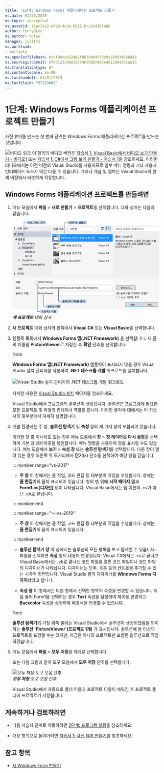 ```yaml
---
title: '1단계: Windows Forms 애플리케이션 프로젝트 만들기'
ms.date: 01/26/2019
ms.topic: conceptual
ms.assetid: 16ac2422-e720-4e3a-b511-bc2a54201a86
author: TerryGLee
ms.author: tglee
manager: jillfra
ms.workload:
- multiple
ms.openlocfilehash: 6ccf9ebad32a82f88740e4f7dc0c920d348b6d48
ms.sourcegitcommit: 87d7123c09812534b7b08743de4d11d6433eaa13
ms.translationtype: HT
ms.contentlocale: ko-KR
ms.lasthandoff: 03/01/2019
ms.locfileid: "57223002"
---
```

# <a name="step-1-create-a-windows-forms-application-project"></a>1단계: Windows Forms 애플리케이션 프로젝트 만들기

사진 뷰어를 만드는 첫 번째 단계는 Windows Forms 애플리케이션 프로젝트를 만드는 것입니다.

 ![비디오 링크](../data-tools/media/playvideo.gif) 이 항목의 비디오 버전은 [자습서 1: Visual Basic에서 비디오 보기 만들기 - 비디오1](http://go.microsoft.com/fwlink/?LinkId=205209) 또는 [자습서 1: C#에서 그림 보기 만들기 - 자습서 1](http://go.microsoft.com/fwlink/?LinkId=205199)을 참조하세요. 이러한 비디오에서는 이전 버전의 Visual Studio를 사용하므로 일부 메뉴 명령과 기타 사용자 인터페이스 요소가 약간 다를 수 있습니다. 그러나 개념 및 절차는 Visual Studio의 현재 버전에서 비슷하게 작동합니다.

## <a name="to-create-a-windows-forms-application-project"></a>Windows Forms 애플리케이션 프로젝트를 만들려면

1. 메뉴 모음에서 **파일** > **새로 만들기** > **프로젝트**를 선택합니다. 대화 상자는 다음과 같습니다.

     ![새 프로젝트 대화 상자](../ide/media/newprojectdialogcallouts.png)<br/>
***새 프로젝트** 대화 상자*

2. **새 프로젝트** 대화 상자의 왼쪽에서 **Visual C#** 또는 **Visual Basic**을 선택합니다.

3. 템플릿 목록에서 **Windows Forms 앱(.NET Framework)** 을 선택합니다. 새 폼의 이름을 **PictureViewer**로 지정한 후 **확인** 단추를 선택합니다.

    >[!NOTE]
    >**Windows Forms 앱(.NET Framework)** 템플릿이 표시되지 않을 경우 Visual Studio 설치 관리자를 사용하여 **.NET 데스크톱 개발** 워크로드를 설치합니다.<br/><br/>![Visual Studio 설치 관리자의 .NET 데스크톱 개발 워크로드](../ide/media/dot-net-desktop-dev-workload.png)<br/><br/> 자세한 내용은 [Visual Studio 설치](../install/install-visual-studio.md) 페이지를 참조하세요.

     Visual Studio에서 프로그램의 솔루션이 생성됩니다. 솔루션은 프로그램에 필요한 모든 프로젝트 및 파일의 컨테이너 역할을 합니다. 이러한 용어에 대해서는 이 자습서의 뒷부분에서 자세히 설명합니다.

4. 개발 환경에는 주 창, **솔루션 탐색기** 및 **속성** 창의 세 가지 창이 포함되어 있습니다.

     이러한 창 중 하나라도 없는 경우 메뉴 모음에서 **창** > **창 레이아웃 다시 설정**을 선택하여 기본 창 레이아웃을 복원합니다. 메뉴 명령을 사용하여 창을 표시할 수도 있습니다. 메뉴 모음에서 **보기** > **속성 창** 또는 **솔루션 탐색기**를 선택합니다. 다른 창이 열려 있는 경우 오른쪽 위 모서리에서 **닫기**(x) 단추를 선택하여 해당 창을 닫습니다.

    ::: moniker range="vs-2017"

    - **주 창** 이 창에서는 폼 작업, 코드 편집 등 대부분의 작업을 수행합니다. 창에는 **폼 편집기**의 폼이 표시되어 있습니다. 창의 맨 위에 **시작 페이지** 탭과 **Form1.cs[디자인]** 탭이 나타납니다. Visual Basic에서는 탭 이름이 *.cs*가 아닌 *.vb*로 끝납니다.

    ::: moniker-end

    ::: moniker range=">=vs-2019"

    - **주 창** 이 창에서는 폼 작업, 코드 편집 등 대부분의 작업을 수행합니다. 창에는 **폼 편집기**의 폼이 표시되어 있습니다.

    ::: moniker-end

    - **솔루션 탐색기 창** 이 창에서는 솔루션의 모든 항목을 보고 탐색할 수 있습니다. 파일을 선택하면 **속성** 창의 내용이 변경됩니다. Visual C#에서는 *.cs*로 끝나고 Visual Basic에서는 *.vb*로 끝나는 코드 파일을 열면 코드 파일이나 코드 파일의 디자이너가 나타납니다. 디자이너는 단추, 목록 등의 컨트롤을 추가할 수 있는 시각적 화면입니다. Visual Studio 폼의 디자이너를 **Windows Forms 디자이너**라고 합니다.

    - **속성 창** 이 창에서는 다른 창에서 선택한 항목의 속성을 변경할 수 있습니다. 예를 들어 Form1을 선택하는 경우 **Text** 속성을 설정하여 제목을 변경하고 **Backcolor** 속성을 설정하여 배경색을 변경할 수 있습니다.

    > [!NOTE]
    > **솔루션 탐색기**의 가장 위쪽 줄에는 Visual Studio에서 솔루션이 생성되었음을 의미하는 **솔루션 'PictureViewer'(프로젝트 1개)** 가 표시됩니다. 솔루션에 둘 이상의 프로젝트를 포함할 수는 있지만, 지금은 하나의 프로젝트만 포함된 솔루션으로 작업하겠습니다.

6. 메뉴 모음에서 **파일** > **모두 저장**을 차례로 선택합니다.

     또는 다음 그림과 같이 도구 모음에서 **모두 저장** 단추를 선택합니다.

     ![모두 저장 도구 모음 단추](../ide/media/express_iconsaveall.png)<br/>
***모두 저장** 도구 모음 단추*

     Visual Studio에서 자동으로 폴더 이름과 프로젝트 이름이 채워진 후 프로젝트 폴더에 프로젝트가 저장됩니다.

## <a name="to-continue-or-review"></a>계속하거나 검토하려면

- 다음 자습서 단계로 이동하려면 [2단계: 프로그램 실행](../ide/step-2-run-your-program.md)을 참조하세요.

- 개요 항목으로 돌아가려면 [자습서 1: 사진 뷰어 만들기](../ide/tutorial-1-create-a-picture-viewer.md)를 참조하세요.

## <a name="see-also"></a>참고 항목

- [새 Windows Form 만들기](/dotnet/framework/winforms/creating-a-new-windows-form/)